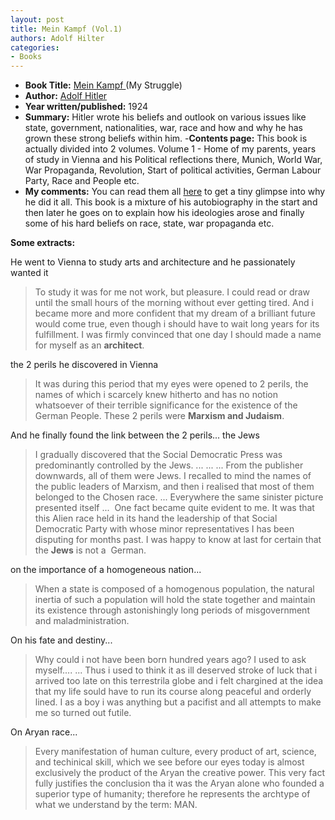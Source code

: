 ```yaml
---
layout: post
title: Mein Kampf (Vol.1)
authors: Adolf Hilter
categories:
- Books
---
```


- **Book Title:** [Mein Kampf ](http://en.wikipedia.org/wiki/Mein_Kampf)(My Struggle)
- **Author:** [Adolf Hitler](http://en.wikipedia.org/wiki/Adolf_Hitler)
- **Year written/published:** 1924
- **Summary:** Hitler wrote his beliefs and outlook on various issues like state, government, nationalities, war, race and how and why he has grown these strong beliefs within him.
-**Contents page:** This book is actually divided into 2 volumes. Volume 1 - Home of my parents, years of study in Vienna and his Political reflections there, Munich, World War, War Propaganda, Revolution, Start of political activities, German Labour Party, Race and People etc.
- **My comments:** You can read them all [here](http://www.hitler.org/writings/Mein_Kampf/) to get a tiny glimpse into why he did it all. This book is a mixture of his autobiography in the start and then later he goes on to explain how his ideologies arose and finally some of his hard beliefs on race, state, war propaganda etc.

**Some extracts:**

He went to Vienna to study arts and architecture and he passionately wanted it

> To study it was for me not work, but pleasure. I could read or draw until the small hours of the morning without ever getting tired. And i became more and more confident that my dream of a brilliant future would come true, even though i should have to wait long years for its fulfillment. I was firmly convinced that one day I should made a name for myself as an **architect**.

the 2 perils he discovered in Vienna

> It was during this period that my eyes were opened to 2 perils, the names of which i scarcely knew hitherto and has no notion whatsoever of their terrible significance for the existence of the German People. These 2 perils were **Marxism and Judaism**.

And he finally found the link between the 2 perils... the Jews

> I gradually discovered that the Social Democratic Press was predominantly controlled by the Jews. ... ... ... From the publisher downwards, all of them were Jews. I recalled to mind the names of the public leaders of Marxism, and then i realised that most of them belonged to the Chosen race. ... Everywhere the same sinister picture presented itself ...  One fact became quite evident to me. It was that this Alien race held in its hand the leadership of that Social Democratic Party with whose minor representatives I has been disputing for months past. I was happy to know at last for certain that the **Jews** is not a  German.

on the importance of a homogeneous nation...

> When a state is composed of a homogenous population, the natural inertia of such a population will hold the state together and maintain its existence through astonishingly long periods of misgovernment and maladministration.

On his fate and destiny...

> Why could i not have been born hundred years ago? I used to ask myself.... ... Thus i used to think it as ill deserved stroke of luck that i arrived too late on this terrestrila globe and i felt chargined at the idea that my life sould have to run its course along peaceful and orderly lined. I as a boy i was anything but a pacifist and all attempts to make me so turned out futile. 

On Aryan race...

> Every manifestation of human culture, every product of art, science, and techinical skill, which we see before our eyes today is almost exclusively the product of the Aryan the creative power. This very fact fully justifies the conclusion tha it was the Aryan alone who founded a superior type of humanity; therefore he represents the archtype of what we understand by the term: MAN.

